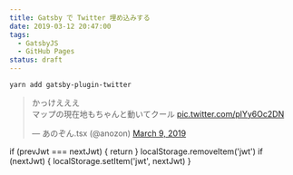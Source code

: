 ```yaml
---
title: Gatsby で Twitter 埋め込みする
date: 2019-03-12 20:47:00
tags:
  - GatsbyJS
  - GitHub Pages
status: draft
---
```


```
yarn add gatsby-plugin-twitter
```

<blockquote class="twitter-tweet"><p lang="ja" dir="ltr">かっけえええ<br>マップの現在地もちゃんと動いてクール <a href="https://t.co/plYy6Oc2DN">pic.twitter.com/plYy6Oc2DN</a></p>&mdash; あのぞん.tsx (@anozon) <a href="https://twitter.com/anozon/status/1104302915647201280?ref_src=twsrc%5Etfw">March 9, 2019</a></blockquote>

if (prevJwt === nextJwt) {
return
}
localStorage.removeItem('jwt')
if (nextJwt) {
localStorage.setItem('jwt', nextJwt)
}
